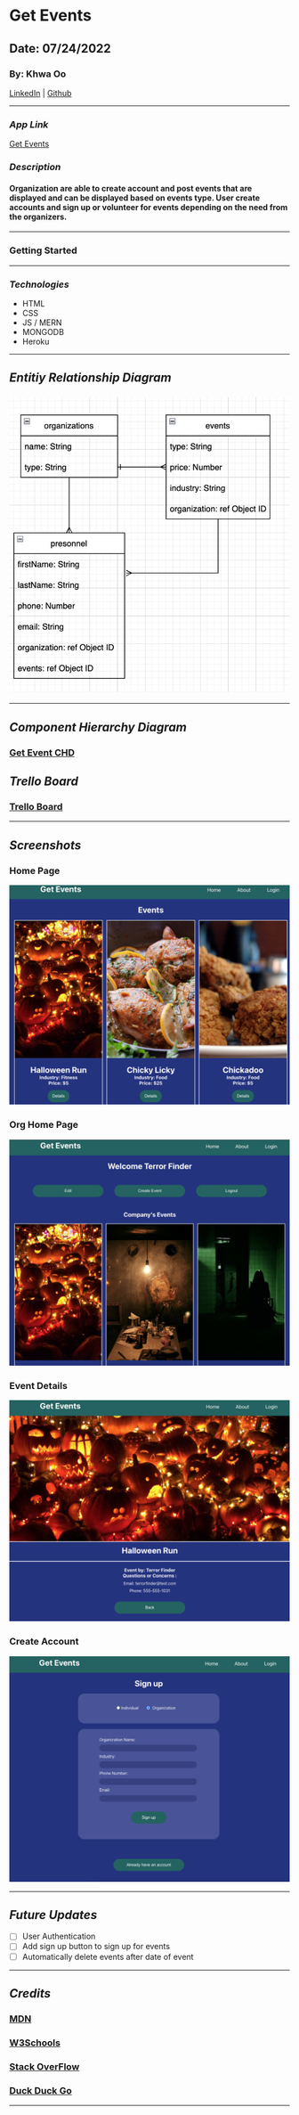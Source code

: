 # Get Events

## Date: 07/24/2022

### By: Khwa Oo

[LinkedIn](https://www.linkedin.com/in/khwa-oo/) | [Github](https://github.com/Khwalab3ar)

---

### _App Link_

[Get Events](https://g3tevents.herokuapp.com/)

### _Description_

#### Organization are able to create account and post events that are displayed and can be displayed based on events type. User create accounts and sign up or volunteer for events depending on the need from the organizers.

---

### Getting Started

---

### _Technologies_

- HTML
- CSS
- JS / MERN
- MONGODB
- Heroku

---

## _Entitiy Relationship Diagram_

### ![Image](/IMAGE/ERD.png)

---

## _Component Hierarchy Diagram_

### [Get Event CHD](https://lucid.app/lucidchart/c256ff15-4185-49c6-93df-2b06a4263324/edit?invitationId=inv_00f67dff-5d1f-492e-8597-1fb07fb9bc13&page=0_0#)

## _Trello Board_

### [Trello Board](https://trello.com/b/XqnNHeSO/get-events)

---

## _Screenshots_

### Home Page

![Image](/IMAGE/Home.png)

### Org Home Page

![Image](/IMAGE/Org-Home.png)

### Event Details

![Image](/IMAGE/Event-Details.png)

### Create Account

![Image](/IMAGE/Create-Org.png)

---

## _Future Updates_

- [ ] User Authentication
- [ ] Add sign up button to sign up for events
- [ ] Automatically delete events after date of event

---

## _Credits_

### [MDN](https://developer.mozilla.org/en-US/)

### [W3Schools](https://www.w3schools.com/default.asp)

### [Stack OverFlow](https://stackoverflow.com/)

### [Duck Duck Go](https://duckduckgo.com/?va=b&t=hc)

---

